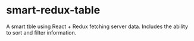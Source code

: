 # smart-redux-table
A smart tble using React + Redux fetching server data. Includes the ability to sort and filter information.
